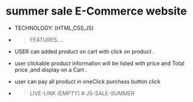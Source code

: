 # summer sale E-Commerce website 

- TECHNOLOGY: (HTML,CSS,JS) 

- > FEATURES....

- USER can added  product on cart  with click on product .
- user clickable product information will be listed  with price and Total price ,and display on a Cart . 


- user can  pay all product in oneClick purchess button click 


- > LIVE-LINK (EMPTY)
#   J S - S A L E - S U M M E R  
 